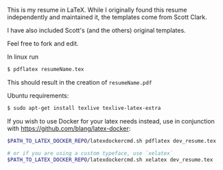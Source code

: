 This is my resume in LaTeX. While I originally found this resume
independently and maintained it, the templates come from Scott Clark.

I have also included Scott's (and the others) original templates.

Feel free to fork and edit.

In linux run

``` bash
$ pdflatex resumeName.tex
```

This should result in the creation of `resumeName.pdf`

Ubuntu requirements:

``` bash
$ sudo apt-get install texlive texlive-latex-extra
```

If you wish to use Docker for your latex needs instead, use in
conjunction with <https://github.com/blang/latex-docker>:

``` bash
$PATH_TO_LATEX_DOCKER_REPO/latexdockercmd.sh pdflatex dev_resume.tex

# or if you are using a custom typeface, use `xelatex`
$PATH_TO_LATEX_DOCKER_REPO/latexdockercmd.sh xelatex dev_resume.tex
```
